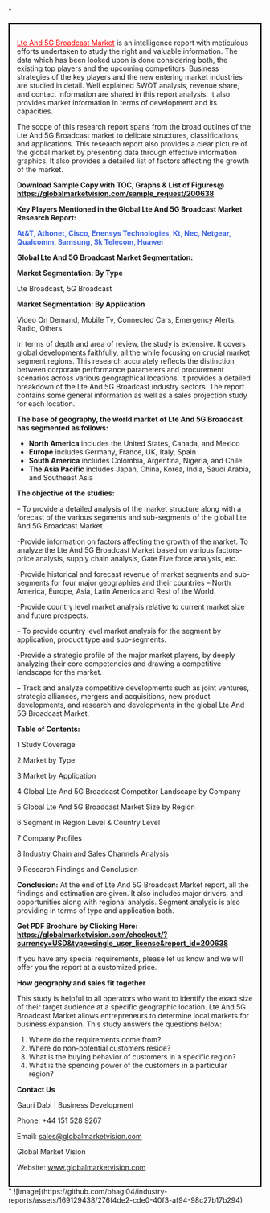 "<div style='border: 3px solid black; padding: 1em;'>

<a style='color: #ff0000;' href='https://globalmarketvision.com/reports/global-lte-and-5g-broadcast-market/200638'>Lte And 5G Broadcast Market</a> is an intelligence report with meticulous efforts undertaken to study the right and valuable information. The data which has been looked upon is done considering both, the existing top players and the upcoming competitors. Business strategies of the key players and the new entering market industries are studied in detail. Well explained SWOT analysis, revenue share, and contact information are shared in this report analysis. It also provides market information in terms of development and its capacities.

The scope of this research report spans from the broad outlines of the Lte And 5G Broadcast market to delicate structures, classifications, and applications. This research report also provides a clear picture of the global market by presenting data through effective information graphics. It also provides a detailed list of factors affecting the growth of the market.

<strong>Download Sample Copy with TOC, Graphs &amp; List of Figures</strong><strong>@ </strong><strong><a style='color: #ff0000;' href='https://globalmarketvision.com/sample_request/200638?utm_source=linkedinPulse&utm_medium=Bhagi&utm_campaign=Bhagi'><strong>https://globalmarketvision.com/sample_request/200638</strong></a></strong>

<strong>Key Players Mentioned in the Global Lte And 5G Broadcast Market Research Report:</strong>

<strong style='color: #4169e1;'>At&T, Athonet, Cisco, Enensys Technologies, Kt, Nec, Netgear, Qualcomm, Samsung, Sk Telecom, Huawei</strong>

<strong>Global Lte And 5G Broadcast Market Segmentation:</strong>

<strong>Market Segmentation: By Type</strong>

Lte Broadcast, 5G Broadcast

<strong>Market Segmentation: By Application</strong>

Video On Demand, Mobile Tv, Connected Cars, Emergency Alerts, Radio, Others

In terms of depth and area of review, the study is extensive. It covers global developments faithfully, all the while focusing on crucial market segment regions. This research accurately reflects the distinction between corporate performance parameters and procurement scenarios across various geographical locations. It provides a detailed breakdown of the Lte And 5G Broadcast industry sectors. The report contains some general information as well as a sales projection study for each location.

<strong>The base of geography, the world market of Lte And 5G Broadcast has segmented as follows:</strong>
<ul>
  <li><strong>North America</strong> includes the United States, Canada, and Mexico</li>
  <li><strong>Europe</strong> includes Germany, France, UK, Italy, Spain</li>
  <li><strong>South America</strong> includes Colombia, Argentina, Nigeria, and Chile</li>
  <li><strong>The Asia Pacific</strong> includes Japan, China, Korea, India, Saudi Arabia, and Southeast Asia</li>
</ul>
<strong>The objective of the studies: </strong>

– To provide a detailed analysis of the market structure along with a forecast of the various segments and sub-segments of the global Lte And 5G Broadcast Market.

-Provide information on factors affecting the growth of the market. To analyze the Lte And 5G Broadcast Market based on various factors- price analysis, supply chain analysis, Gate Five force analysis, etc.

-Provide historical and forecast revenue of market segments and sub-segments for four major geographies and their countries – North America, Europe, Asia, Latin America and Rest of the World.

-Provide country level market analysis relative to current market size and future prospects.

– To provide country level market analysis for the segment by application, product type and sub-segments.

-Provide a strategic profile of the major market players, by deeply analyzing their core competencies and drawing a competitive landscape for the market.

– Track and analyze competitive developments such as joint ventures, strategic alliances, mergers and acquisitions, new product developments, and research and developments in the global Lte And 5G Broadcast Market.

<strong>Table of Contents:</strong>

1 Study Coverage

2 Market by Type

3 Market by Application

4 Global Lte And 5G Broadcast Competitor Landscape by Company

5 Global Lte And 5G Broadcast Market Size by Region

6 Segment in Region Level &amp; Country Level

7 Company Profiles

8 Industry Chain and Sales Channels Analysis

9 Research Findings and Conclusion

<strong>Conclusion:</strong> At the end of Lte And 5G Broadcast Market report, all the findings and estimation are given. It also includes major drivers, and opportunities along with regional analysis. Segment analysis is also providing in terms of type and application both.

<strong>Get PDF Brochure by Clicking Here:</strong> <strong><strong><a style='color: #ff0000;' href='https://globalmarketvision.com/checkout/?currency=USD&type=single_user_license&report_id=200638?utm_source=linkedinPulse&utm_medium=Bhagi&utm_campaign=Bhagi'>https://globalmarketvision.com/checkout/?currency=USD&type=single_user_license&report_id=200638</a></strong>
</strong>

If you have any special requirements, please let us know and we will offer you the report at a customized price.

<strong>How geography and sales fit together</strong>

This study is helpful to all operators who want to identify the exact size of their target audience at a specific geographic location. Lte And 5G Broadcast Market allows entrepreneurs to determine local markets for business expansion. This study answers the questions below:
<ol>
  <li>Where do the requirements come from?</li>
  <li>Where do non-potential customers reside?</li>
  <li>What is the buying behavior of customers in a specific region?</li>
  <li>What is the spending power of the customers in a particular region?</li>
</ol>
<strong>Contact Us</strong>

Gauri Dabi | Business Development

Phone: +44 151 528 9267

Email: <a href='mailto:sales@globalmarketvision.com'>sales@globalmarketvision.com</a>

Global Market Vision

Website: <a href='http://www.globalmarketvision.com/'>www.globalmarketvision.com</a>

</div>"
![image](https://github.com/bhagi04/industry-reports/assets/169129438/276f4de2-cde0-40f3-af94-98c27b17b294)
